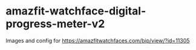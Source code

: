 # amazfit-watchface-digital-progress-meter-v2
Images and config for https://amazfitwatchfaces.com/bip/view/?id=11305

